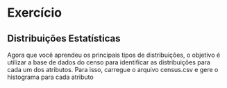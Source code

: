 # Exercício

## Distribuições Estatísticas

Agora que você aprendeu os principais tipos de distribuições, o objetivo é utilizar a base de dados do censo para identificar as distribuições para cada um dos atributos. Para isso, carregue o arquivo census.csv e gere o histograma para cada atributo